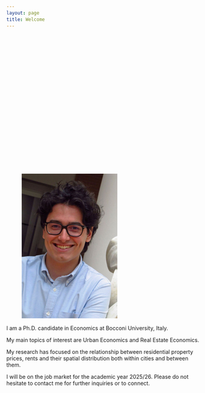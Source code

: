 ```yaml
---
layout: page
title: Welcome
---
```


<div style="
  width: 100vw;
  height: 350px;
  margin: 0;
  padding: 0;
  background-image: url('/assets/images/booth.jpg');
  background-size: cover;
  background-position: left;
"></div>

<link rel="stylesheet" href="/assets/css/override.css">

<figure>
  <img src="/assets/images/AlbertoNasiFotoBella2.jpg" alt="Foto profilo" width="250">
</figure>

I am a Ph.D. candidate in Economics at Bocconi University, Italy.


My main topics of interest are Urban Economics and Real Estate Economics.


My research has focused on the relationship between residential property prices, rents and their spatial distribution both within cities and between them.


I will be on the job market for the academic year 2025/26. Please do not hesitate to contact me for further inquiries or to connect.

